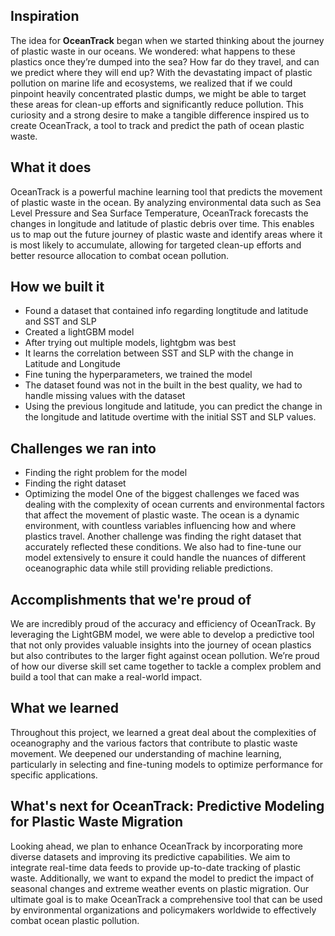 ## Inspiration
The idea for **OceanTrack** began when we started thinking about the journey of plastic waste in our oceans. We wondered: what happens to these plastics once they’re dumped into the sea? How far do they travel, and can we predict where they will end up? With the devastating impact of plastic pollution on marine life and ecosystems, we realized that if we could pinpoint heavily concentrated plastic dumps, we might be able to target these areas for clean-up efforts and significantly reduce pollution. This curiosity and a strong desire to make a tangible difference inspired us to create OceanTrack, a tool to track and predict the path of ocean plastic waste.

## What it does
OceanTrack is a powerful machine learning tool that predicts the movement of plastic waste in the ocean. By analyzing environmental data such as Sea Level Pressure and Sea Surface Temperature, OceanTrack forecasts the changes in longitude and latitude of plastic debris over time. This enables us to map out the future journey of plastic waste and identify areas where it is most likely to accumulate, allowing for targeted clean-up efforts and better resource allocation to combat ocean pollution.

## How we built it
- Found a dataset that contained info regarding longtitude and latitude and SST and SLP
- Created a lightGBM model 
- After trying out multiple models, lightgbm was best
- It learns the correlation between SST and SLP with the change in Latitude and Longitude 
- Fine tuning the hyperparameters, we trained the model
- The dataset found was not in the built in the best quality, we had to handle missing values with the dataset
- Using the previous longitude and latitude, you can predict the change in the longitude and latitude overtime with the initial SST and SLP values. 

## Challenges we ran into
- Finding the right problem for the model
- Finding the right dataset
- Optimizing the model
One of the biggest challenges we faced was dealing with the complexity of ocean currents and environmental factors that affect the movement of plastic waste. The ocean is a dynamic environment, with countless variables influencing how and where plastics travel. Another challenge was finding the right dataset that accurately reflected these conditions. We also had to fine-tune our model extensively to ensure it could handle the nuances of different oceanographic data while still providing reliable predictions.

## Accomplishments that we're proud of
We are incredibly proud of the accuracy and efficiency of OceanTrack. By leveraging the LightGBM model, we were able to develop a predictive tool that not only provides valuable insights into the journey of ocean plastics but also contributes to the larger fight against ocean pollution. We’re proud of how our diverse skill set came together to tackle a complex problem and build a tool that can make a real-world impact.

## What we learned
Throughout this project, we learned a great deal about the complexities of oceanography and the various factors that contribute to plastic waste movement. We deepened our understanding of machine learning, particularly in selecting and fine-tuning models to optimize performance for specific applications. 

## What's next for OceanTrack: Predictive Modeling for Plastic Waste Migration
Looking ahead, we plan to enhance OceanTrack by incorporating more diverse datasets and improving its predictive capabilities. We aim to integrate real-time data feeds to provide up-to-date tracking of plastic waste. Additionally, we want to expand the model to predict the impact of seasonal changes and extreme weather events on plastic migration. Our ultimate goal is to make OceanTrack a comprehensive tool that can be used by environmental organizations and policymakers worldwide to effectively combat ocean plastic pollution.
